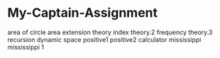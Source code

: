 # My-Captain-Assignment
area of circle
area
extension
theory
index
theory.2
frequency
theory.3
recursion
dynamic
space
positive1
positive2
calculator
mississippi
mississippi 1
